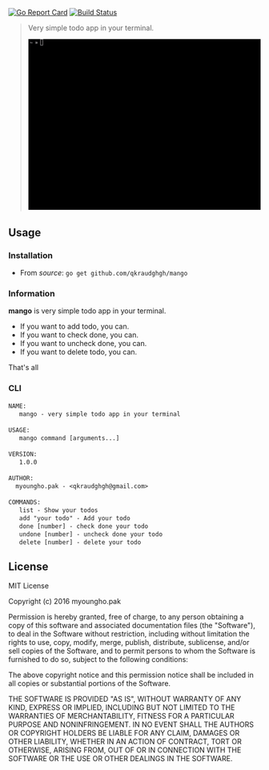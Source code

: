 [![Go Report Card](https://goreportcard.com/badge/github.com/qkraudghgh/mango)](https://goreportcard.com/report/github.com/qkraudghgh/mango) [![Build Status](https://travis-ci.org/qkraudghgh/mango.svg?branch=master)](https://travis-ci.org/qkraudghgh/mango)

> Very simple todo app in your terminal.
>
> ![Screenshot](image/mango_usage.gif)

## Usage

### Installation

- From *source*: `go get github.com/qkraudghgh/mango`

### Information

**mango** is very simple todo app in your terminal.

- If you want to add todo, you can.
- If you want to check done, you can.
- If you want to uncheck done, you can.
- If you want to delete todo, you can.

That's all

### CLI

```
NAME:
   mango - very simple todo app in your terminal

USAGE:
   mango command [arguments...]

VERSION:
   1.0.0

AUTHOR:
  myoungho.pak - <qkraudghgh@gmail.com>

COMMANDS:
   list - Show your todos
   add "your todo" - Add your todo
   done [number] - check done your todo
   undone [number] - uncheck done your todo
   delete [number] - delete your todo
```

## License

MIT License

Copyright (c) 2016 myoungho.pak

Permission is hereby granted, free of charge, to any person obtaining a copy
of this software and associated documentation files (the "Software"), to deal
in the Software without restriction, including without limitation the rights
to use, copy, modify, merge, publish, distribute, sublicense, and/or sell
copies of the Software, and to permit persons to whom the Software is
furnished to do so, subject to the following conditions:

The above copyright notice and this permission notice shall be included in all
copies or substantial portions of the Software.

THE SOFTWARE IS PROVIDED "AS IS", WITHOUT WARRANTY OF ANY KIND, EXPRESS OR
IMPLIED, INCLUDING BUT NOT LIMITED TO THE WARRANTIES OF MERCHANTABILITY,
FITNESS FOR A PARTICULAR PURPOSE AND NONINFRINGEMENT. IN NO EVENT SHALL THE
AUTHORS OR COPYRIGHT HOLDERS BE LIABLE FOR ANY CLAIM, DAMAGES OR OTHER
LIABILITY, WHETHER IN AN ACTION OF CONTRACT, TORT OR OTHERWISE, ARISING FROM,
OUT OF OR IN CONNECTION WITH THE SOFTWARE OR THE USE OR OTHER DEALINGS IN THE
SOFTWARE.
